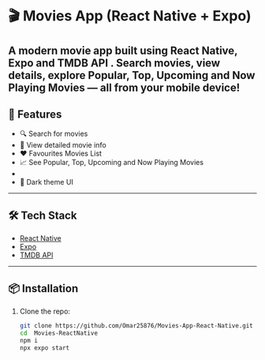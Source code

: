 # 🎬 Movies App (React Native + Expo)

A modern movie app built using **React Native**, **Expo** and **TMDB API** .
Search movies, view details, explore Popular, Top, Upcoming and Now Playing Movies  — all from your mobile device!
---

## 🚀 Features

* 🔍 Search for movies
* 📃 View detailed movie info
* ❤️ Favourites Movies List
* 📈 See Popular, Top, Upcoming and Now Playing Movies 
* 
* 🌙 Dark theme UI


---

## 🛠️ Tech Stack

* [React Native](https://reactnative.dev/)
* [Expo](https://expo.dev/)
* [TMDB API](https://www.themoviedb.org/documentation/api)


---

## 📦 Installation

1. Clone the repo:

   ```bash
   git clone https://github.com/Omar25876/Movies-App-React-Native.git
   cd  Movies-ReactNative
   npm i
   npx expo start 
   ```
